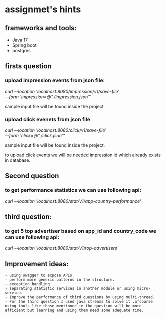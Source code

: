 # assignmet's hints
## frameworks and tools:
- Java 17
- Spring boot
- postgres

## firsts question
### upload impression events from json file:

  *curl --location 'localhost:8080/impression/v1/save-file' \
--form 'impression=@"./impression.json"'*

sample input file will be found inside the project


### upload click evenets from json file

 *curl --location 'localhost:8080/click/v1/save-file' \
--form 'click=@"./click.json"'*

sample input file will be found inside the project.

to upload click events we will be needed impression id which already exists in database.

## Second question
### to get performance statistics we can use following api:

 *curl --location 'localhost:8080/stat/v1/app-country-performance'*


## third question:
### to get 5 top advertiser based on app_id and country_code we can use following api:
 *curl --location 'localhost:8080/stat/v1/top-advertisers'*



## Improvement ideas:
    - using swagger to expose APIs
    - perform more generic patterns in the structure.
    - exception handling
    - separating statistic services in another module or using micro-service.
    - Improve the performance of third questions by using multi-thread.
    - For the third question I used java streams to solve it .ofcourse using tools like those mentioned in the question will be more efficient but learning and using them need some adequate time.
